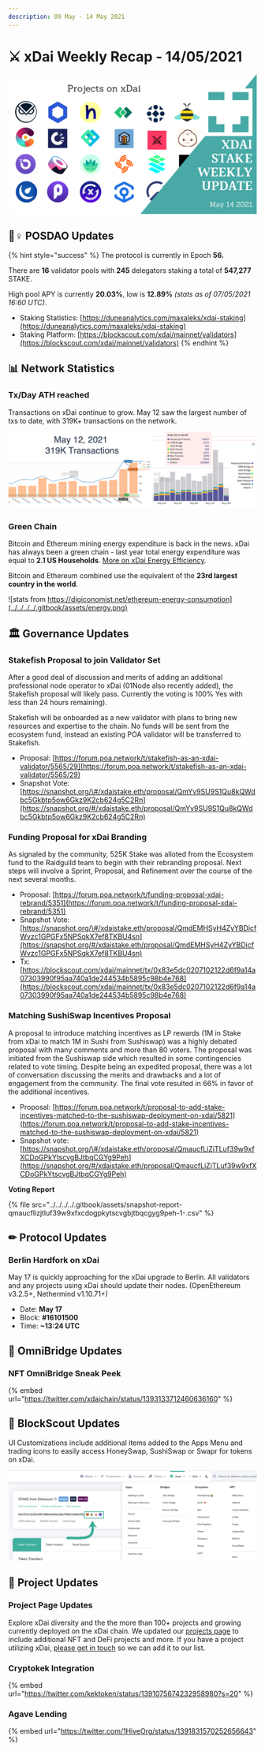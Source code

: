 ```yaml
---
description: 09 May - 14 May 2021
---
```


# ⚔️ xDai Weekly Recap - 14/05/2021

![](../../../../.gitbook/assets/weekly-update-5-14.png)

## 👷♀ POSDAO Updates

{% hint style="success" %}
The protocol is currently in Epoch **56.**  
  
There are **16** validator pools with **245** delegators staking a total of **547,277** STAKE.  
  
High pool APY is currently **20.03%**, low is **12.89%** _\(stats as of 07/05/2021 16:60 UTC\)_.

* Staking Statistics: [https://duneanalytics.com/maxaleks/xdai-staking](https://duneanalytics.com/maxaleks/xdai-staking)
* Staking Platform: [https://blockscout.com/xdai/mainnet/validators](https://blockscout.com/xdai/mainnet/validators)
{% endhint %}

## 📊 Network Statistics

### Tx/Day ATH reached

Transactions on xDai continue to grow. May 12 saw the largest number of txs to date, with 319K+ transactions on the network.

![](../../../../.gitbook/assets/ath.png)

### Green Chain

Bitcoin and Ethereum mining energy expenditure is back in the news. xDai has always been a green chain - last year total energy expenditure was equal to **2.1 US Households**. [More on xDai Energy Efficiency](../../xdai-energy-efficiency/).

Bitcoin and Ethereum combined use the equivalent of the **23rd largest country in the world**.

![stats from https://digiconomist.net/ethereum-energy-consumption](../../../../.gitbook/assets/energy.png)

## 🏛 Governance Updates

### Stakefish Proposal to join Validator Set 

After a good deal of discussion and merits of adding an additional professional node operator to xDai \(01Node also recently added\), the Stakefish proposal will likely pass. Currently the voting is 100% Yes with less than 24 hours remaining\). 

Stakefish will be onboarded as a new validator with plans to bring new resources and expertise to the chain. No funds will be sent from the ecosystem fund, instead an existing POA validator will be transferred to Stakefish.

* Proposal: [https://forum.poa.network/t/stakefish-as-an-xdai-validator/5565/29](https://forum.poa.network/t/stakefish-as-an-xdai-validator/5565/29)
* Snapshot Vote: [https://snapshot.org/\#/xdaistake.eth/proposal/QmYv9SU9S1Qu8kQWdbc5Gkbtp5ow6Gkz9K2cb624g5C2Rn](https://snapshot.org/#/xdaistake.eth/proposal/QmYv9SU9S1Qu8kQWdbc5Gkbtp5ow6Gkz9K2cb624g5C2Rn)

### Funding Proposal for xDai Branding

As signaled by the community, 525K Stake was alloted from the Ecosystem fund to the Raidguild team to begin with their rebranding proposal. Next steps will involve a Sprint, Proposal, and Refinement over the course of the next several months.

* Proposal: [https://forum.poa.network/t/funding-proposal-xdai-rebrand/5351](https://forum.poa.network/t/funding-proposal-xdai-rebrand/5351)
* Snapshot Vote: [https://snapshot.org/\#/xdaistake.eth/proposal/QmdEMHSyH4ZyYBDicfWvzc1GPGFx5NPSqkX7ef8TKBU4sn](https://snapshot.org/#/xdaistake.eth/proposal/QmdEMHSyH4ZyYBDicfWvzc1GPGFx5NPSqkX7ef8TKBU4sn)
* Tx: [https://blockscout.com/xdai/mainnet/tx/0x83e5dc0207102122d6f9a14a07303990f95aa740a1de244534b5895c98b4e768](https://blockscout.com/xdai/mainnet/tx/0x83e5dc0207102122d6f9a14a07303990f95aa740a1de244534b5895c98b4e768)

### Matching SushiSwap Incentives Proposal 

A proposal to introduce matching incentives as LP rewards \(1M in Stake from xDai to match 1M in Sushi from Sushiswap\) was a highly debated proposal with many comments and more than 80 voters. The proposal was initiated from the Sushiswap side which resulted in some contingencies related to vote timing. Despite being an expedited proposal, there was a lot of conversation discussing the merits and drawbacks and a lot of engagement from the community. The final vote resulted in 66% in favor of the additional incentives.

* Proposal: [https://forum.poa.network/t/proposal-to-add-stake-incentives-matched-to-the-sushiswap-deployment-on-xdai/5821](https://forum.poa.network/t/proposal-to-add-stake-incentives-matched-to-the-sushiswap-deployment-on-xdai/5821)
* Snapshot vote: [https://snapshot.org/\#/xdaistake.eth/proposal/QmaucfLiZjTLuf39w9xfXCDoGPkYtscvgBJtbqCGYg9Peh](https://snapshot.org/#/xdaistake.eth/proposal/QmaucfLiZjTLuf39w9xfXCDoGPkYtscvgBJtbqCGYg9Peh)

**Voting Report**

{% file src="../../../../.gitbook/assets/snapshot-report-qmaucflizjtluf39w9xfxcdogpkytscvgbjtbqcgyg9peh-1-.csv" %}

## ✏ Protocol Updates

### Berlin Hardfork on xDai

May 17 is quickly approaching for the xDai upgrade to Berlin. All validators and any projects using xDai should update their nodes. \(OpenEthereum v3.2.5+, Nethermind v1.10.71+\)

* Date: **May 17** 
* Block: **\#16101500**
* Time: **~13:24 UTC**

## 🌉 OmniBridge Updates

### NFT OmniBridge Sneak Peek

{% embed url="https://twitter.com/xdaichain/status/1393133712460636160" %}

## 🔎 BlockScout Updates

UI Customizations include additional items added to the Apps Menu and trading icons to easily access HoneySwap, SushiSwap or Swapr for tokens on xDai.

![](../../../../.gitbook/assets/bs-1%20%281%29.png)

## 🦋 Project Updates

### Project Page Updates

Explore xDai diversity and the the more than 100+ projects and growing currently deployed on the xDai chain. We updated our [projects page](../../../project-spotlights/) to include additional NFT and DeFi projects and more. If you have a project utilizing xDai, [please get in touch](../../../../media/social-media.md) so we can add it to our list. 

### Cryptokek Integration

{% embed url="https://twitter.com/kektoken/status/1391075674232958980?s=20" %}

### Agave Lending

{% embed url="https://twitter.com/1HiveOrg/status/1391831570252656643" %}





## 

